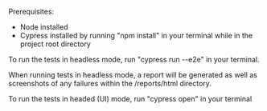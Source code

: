 Prerequisites:
- Node installed
- Cypress installed by running "npm install" in your terminal while in the project root directory

To run the tests in headless mode, run "cypress run --e2e" in your terminal.

When running tests in headless mode, a report will be generated as well as screenshots of any failures within the /reports/html directory.

To run the tests in headed (UI) mode, run "cypress open" in your terminal